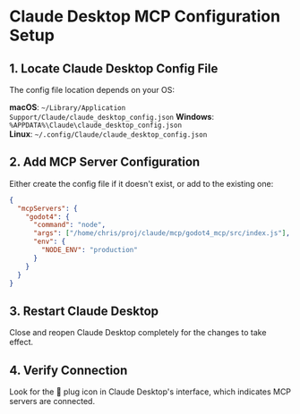# Claude Desktop MCP Configuration Setup

## 1. Locate Claude Desktop Config File

The config file location depends on your OS:

**macOS**: `~/Library/Application Support/Claude/claude_desktop_config.json`
**Windows**: `%APPDATA%\Claude\claude_desktop_config.json`  
**Linux**: `~/.config/Claude/claude_desktop_config.json`

## 2. Add MCP Server Configuration

Either create the config file if it doesn't exist, or add to the existing one:

```json
{
  "mcpServers": {
    "godot4": {
      "command": "node",
      "args": ["/home/chris/proj/claude/mcp/godot4_mcp/src/index.js"],
      "env": {
        "NODE_ENV": "production"
      }
    }
  }
}
```

## 3. Restart Claude Desktop

Close and reopen Claude Desktop completely for the changes to take effect.

## 4. Verify Connection

Look for the 🔌 plug icon in Claude Desktop's interface, which indicates MCP servers are connected.
